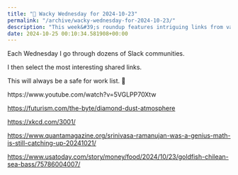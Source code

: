 ```yaml
---
title: "🤪 Wacky Wednesday for 2024-10-23"
permalink: "/archive/wacky-wednesday-for-2024-10-23/"
description: "This week&#39;s roundup features intriguing links from various Slack communities, safe for work!"
date: 2024-10-25 00:10:34.581908+00:00
---
```


<!-- buttondown-editor-mode: fancy --><p>Each Wednesday I go through dozens of Slack communities.</p><p>I then select the most interesting shared links.</p><p>This will always be a safe for work list. 🙈</p><p>https://www.youtube.com/watch?v=5VGLPP70Xtw</p><p><a target="_blank" rel="noopener noreferrer nofollow" href="https://futurism.com/the-byte/diamond-dust-atmosphere">https://futurism.com/the-byte/diamond-dust-atmosphere</a></p><p><a target="_blank" rel="noopener noreferrer nofollow" href="https://xkcd.com/3001/">https://xkcd.com/3001/</a></p><p><a target="_blank" rel="noopener noreferrer nofollow" href="https://www.quantamagazine.org/srinivasa-ramanujan-was-a-genius-math-is-still-catching-up-20241021/">https://www.quantamagazine.org/srinivasa-ramanujan-was-a-genius-math-is-still-catching-up-20241021/</a></p><p><a target="_blank" rel="noopener noreferrer nofollow" href="https://www.usatoday.com/story/money/food/2024/10/23/goldfish-chilean-sea-bass/75786004007/">https://www.usatoday.com/story/money/food/2024/10/23/goldfish-chilean-sea-bass/75786004007/</a></p><p></p><p></p>